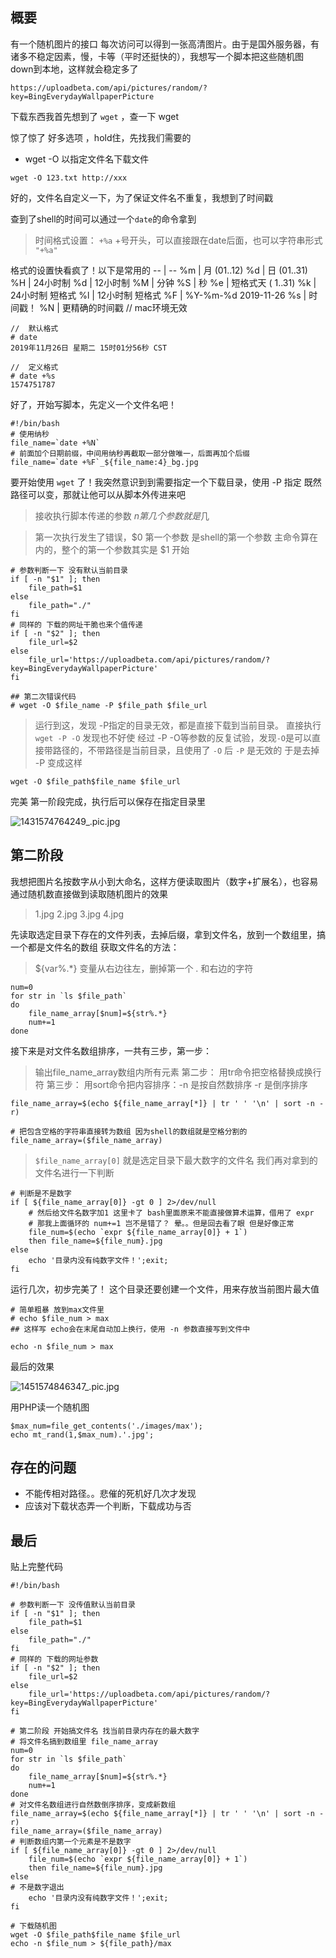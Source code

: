 ## 概要
有一个随机图片的接口 每次访问可以得到一张高清图片。由于是国外服务器，有诸多不稳定因素，慢，卡等（平时还挺快的），我想写一个脚本把这些随机图down到本地，这样就会稳定多了

```
https://uploadbeta.com/api/pictures/random/?key=BingEverydayWallpaperPicture
```

下载东西我首先想到了 `wget` ，查一下 wget

惊了惊了 好多选项 ，hold住，先找我们需要的
* wget -O 以指定文件名下载文件

```
wget -O 123.txt http://xxx
```

好的，文件名自定义一下，为了保证文件名不重复，我想到了时间戳

查到了shell的时间可以通过一个`date`的命令拿到
> 时间格式设置：
> `+%a`  +号开头，可以直接跟在date后面，也可以字符串形式 `"+%a"`

格式的设置快看疯了！以下是常用的
-- | --
%m |   月 (01..12)
%d |   日 (01..31)
%H |   24小时制
%d |   12小时制
%M |   分钟
%S |   秒
%e |   短格式天 ( 1..31)
%k |   24小时制 短格式
%l |   12小时制 短格式
%F |   %Y-%m-%d 2019-11-26
%s |   时间戳！
%N |   更精确的时间戳 // mac环境无效

```
//  默认格式
# date
2019年11月26日 星期二 15时01分56秒 CST

//  定义格式
# date +%s
1574751787
```

好了，开始写脚本，先定义一个文件名吧！

```
#!/bin/bash
# 使用纳秒
file_name=`date +%N`
# 前面加个日期前缀，中间用纳秒再截取一部分做唯一，后面再加个后缀
file_name=`date +%F`_${file_name:4}_bg.jpg
```

要开始使用 `wget` 了！我突然意识到到需要指定一个下载目录，使用 -P 指定
既然路径可以变，那就让他可以从脚本外传进来吧
>接收执行脚本传递的参数 $n 第几个参数就是$几

>第一次执行发生了错误，$0 第一个参数 是shell的第一个参数 主命令算在内的，整个的第一个参数其实是 $1 开始

```
# 参数判断一下 没有默认当前目录
if [ -n "$1" ]; then
    file_path=$1
else
    file_path="./"
fi
# 同样的 下载的网址干脆也来个值传递
if [ -n "$2" ]; then
    file_url=$2
else
    file_url='https://uploadbeta.com/api/pictures/random/?key=BingEverydayWallpaperPicture'
fi

## 第二次错误代码 
# wget -O $file_name -P $file_path $file_url
```
>运行到这，发现 -P指定的目录无效，都是直接下载到当前目录。
>直接执行 `wget -P -O` 发现也不好使
>经过 -P -O等参数的反复试验，发现`-O`是可以直接带路径的，不带路径是当前目录，且使用了 `-O` 后 `-P` 是无效的
于是去掉 -P 变成这样

```
wget -O $file_path$file_name $file_url
```

完美 第一阶段完成，执行后可以保存在指定目录里

![1431574764249_.pic.jpg][1]

## 第二阶段
我想把图片名按数字从小到大命名，这样方便读取图片（数字+扩展名），也容易通过随机数直接做到读取随机图片的效果
> 1.jpg 2.jpg 3.jpg 4.jpg 

先读取选定目录下存在的文件列表，去掉后缀，拿到文件名，放到一个数组里，搞一个都是文件名的数组
获取文件名的方法：
> ${var%.*} 变量从右边往左，删掉第一个 . 和右边的字符
```
num=0
for str in `ls $file_path`
do
    file_name_array[$num]=${str%.*}
    num+=1
done
```

接下来是对文件名数组排序，一共有三步，第一步：
>输出file_name_array数组内所有元素
第二步：
>用tr命令把空格替换成换行符
第三步：
>用sort命令把内容排序：-n 是按自然数排序 -r 是倒序排序

```
file_name_array=$(echo ${file_name_array[*]} | tr ' ' '\n' | sort -n -r)

# 把包含空格的字符串直接转为数组 因为shell的数组就是空格分割的
file_name_array=($file_name_array)
```

> `$file_name_array[0]` 就是选定目录下最大数字的文件名
我们再对拿到的文件名进行一下判断

```
# 判断是不是数字
if [ ${file_name_array[0]} -gt 0 ] 2>/dev/null
    # 然后给文件名数字加1 这里卡了 bash里面原来不能直接做算术运算，借用了 expr
    # 那我上面循环的 num+=1 岂不是错了？ 晕。。但是回去看了眼 但是好像正常
    file_num=$(echo `expr ${file_name_array[0]} + 1`)
    then file_name=${file_num}.jpg
else
    echo '目录内没有纯数字文件！';exit;
fi

```

运行几次，初步完美了！
这个目录还要创建一个文件，用来存放当前图片最大值

```
# 简单粗暴 放到max文件里
# echo $file_num > max
## 这样写 echo会在末尾自动加上换行，使用 -n 参数直接写到文件中

echo -n $file_num > max
```

最后的效果

![1451574846347_.pic.jpg][2]

用PHP读一个随机图

```
$max_num=file_get_contents('./images/max');
echo mt_rand(1,$max_num).'.jpg';
```

## 存在的问题
* 不能传相对路径。。悲催的死机好几次才发现
* 应该对下载状态弄一个判断，下载成功与否







## 最后
贴上完整代码

```
#!/bin/bash

# 参数判断一下 没传值默认当前目录
if [ -n "$1" ]; then
    file_path=$1
else
    file_path="./"
fi
# 同样的 下载的网址参数
if [ -n "$2" ]; then
    file_url=$2
else
    file_url='https://uploadbeta.com/api/pictures/random/?key=BingEverydayWallpaperPicture'
fi

# 第二阶段 开始搞文件名 找当前目录内存在的最大数字
# 将文件名搞到数组里 file_name_array
num=0
for str in `ls $file_path`
do
    file_name_array[$num]=${str%.*}
    num+=1
done
# 对文件名数组进行自然数倒序排序，变成新数组
file_name_array=$(echo ${file_name_array[*]} | tr ' ' '\n' | sort -n -r)
file_name_array=($file_name_array)
# 判断数组内第一个元素是不是数字
if [ ${file_name_array[0]} -gt 0 ] 2>/dev/null
    file_num=$(echo `expr ${file_name_array[0]} + 1`)
    then file_name=${file_num}.jpg
else
# 不是数字退出
    echo '目录内没有纯数字文件！';exit;
fi

# 下载随机图
wget -O $file_path$file_name $file_url
echo -n $file_num > ${file_path}/max

```


  [1]: https://saopanda.top/usr/uploads/2019/11/2747507115.jpg
  [2]: https://saopanda.top/usr/uploads/2019/11/3265425867.jpg
